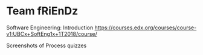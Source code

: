 # Team fRiEnDz

Software Engineering: Introduction https://courses.edx.org/courses/course-v1:UBCx+SoftEng1x+1T2018/course/

Screenshots of Process quizzes
